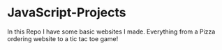 # JavaScript-Projects
In this Repo I have some basic websites I made.
Everything from a Pizza ordering website to a tic tac toe game!
